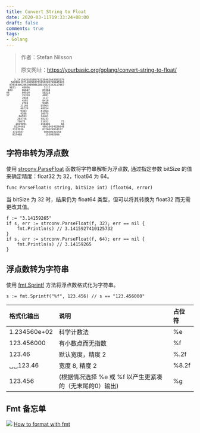 ```yaml
---
title: Convert String to Float
date: 2020-03-11T19:33:24+08:00
draft: false
comments: true
tags: 
- Golang
---
```


> 作者：Stefan Nilsson
> 
> 原文网址：https://yourbasic.org/golang/convert-string-to-float/

<pre style="font-size:50%;line-height:1em;border:0;">     3.141592653589793238462643383279
   5028841971693993751058209749445923
  07816406286208998628034825342117067
  9821    48086         5132
 823      06647        09384
46        09550        58223
17        25359        4081
          2848         1117
          4502         8410
          2701         9385
         21105        55964
         46229        48954
         9303         81964
         4288         10975
        66593         34461
       284756         48233
       78678          31652        71
      2019091         456485       66
     9234603           48610454326648
    2133936            0726024914127
    3724587             00660631558
    817488               152092096
</pre>

## 字符串转为浮点数
使用 [strconv.ParseFloat](https://golang.org/pkg/strconv/#ParseFloat "strconv.ParseFloat") 函数将字符串解析为浮点数, 通过指定参数 bitSize 的值来确定精度：float32 为 32，float64 为 64。
```
func ParseFloat(s string, bitSize int) (float64, error)
```
当 bitSize 为 32 时，结果仍为 float64 类型，但可以将其转换为 float32 而无需更改其值。
```
f := "3.14159265"
if s, err := strconv.ParseFloat(f, 32); err == nil {
    fmt.Println(s) // 3.1415927410125732
}
if s, err := strconv.ParseFloat(f, 64); err == nil {
    fmt.Println(s) // 3.14159265
}
```

## 浮点数转为字符串
使用 [fmt.Sprintf](https://golang.org/pkg/fmt/#Sprintf "fmt.Sprintf") 方法将浮点数格式化为字符串。
```
s := fmt.Sprintf("%f", 123.456) // s == "123.456000"
```

|格式化输出|	说明	|占位符|
|:-|:-|:-|
|1.234560e+02|科学计数法|	%e|
|123.456000|有小数点而无指数|   %f|
|123.46|	默认宽度，精度 2	|%.2f|
|␣␣123.46|	宽度 8, 精度 2	|%8.2f|
|123.456|	(根据情况选择 %e 或 %f 以产生更紧凑的（无末尾的0）输出)	|%g|


## Fmt 备忘单
![](http://oss.xiayuguo.com/blog/202003/format-thumb.jpg)
[How to format with fmt](https://yourbasic.org/golang/fmt-printf-reference-cheat-sheet/ "How to format with fmt")